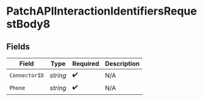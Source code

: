 # PatchAPIInteractionIdentifiersRequestBody8


## Fields

| Field              | Type               | Required           | Description        |
| ------------------ | ------------------ | ------------------ | ------------------ |
| `ConnectorID`      | *string*           | :heavy_check_mark: | N/A                |
| `Phone`            | *string*           | :heavy_check_mark: | N/A                |